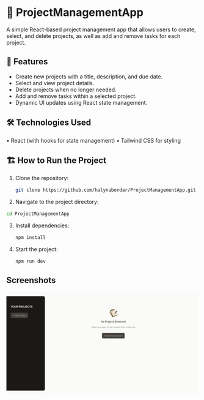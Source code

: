 # 📝 ProjectManagementApp

A simple React-based project management app that allows users to create, select, and delete projects, as well as add and remove tasks for each project.

## 🚀 Features
- Create new projects with a title, description, and due date. 
- Select and view project details. 
- Delete projects when no longer needed. 
- Add and remove tasks within a selected project. 
- Dynamic UI updates using React state management.

## 🛠️ Technologies Used
  • React (with hooks for state management)
  • Tailwind CSS for styling

## 🏗️ How to Run the Project

1. Clone the repository:
   ```bash
   git clone https://github.com/halynabondar/ProjectManagementApp.git
   ```
   
2. 	Navigate to the project directory:
   ```bash
   cd ProjectManagementApp
   ```

3. Install dependencies:
   ```bash
   npm install
   ```

4. Start the project:
   ```bash
   npm run dev
   ```

## Screenshots

![screencapture1.png](src/assets/screencapture1.png)
